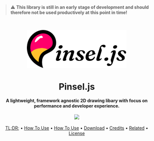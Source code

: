 > :warning: **This library is still in an early stage of development and should therefore not be used productively at this point in time!**

<p align="center" style="margin-top:3rem">
  <img src="./pinsel-logo-v-0-5.png" width="320px"/>

</p>
<h1 align="center">Pinsel.js</h1>
<h4 align="center">A lightweight, framework agnostic 2D drawing libary with focus on performance and developer experience.</h4>

<p align="center" style="margin-top:0.5rem">
  <a href="https://badge.fury.io/js/pinsel">
    <img src="https://badge.fury.io/js/pinsel.svg">
  </a>
</p>

<p align="center" style="margin-top:1rem">
  <a href="#key-features">TL;DR;</a> •
  <a href="#concept">How To Use</a> •
  <a href="#how-to-use">How To Use</a> •
  <a href="#download">Download</a> •
  <a href="#credits">Credits</a> •
  <a href="#related">Related</a> •
  <a href="#license">License</a>
</p>
